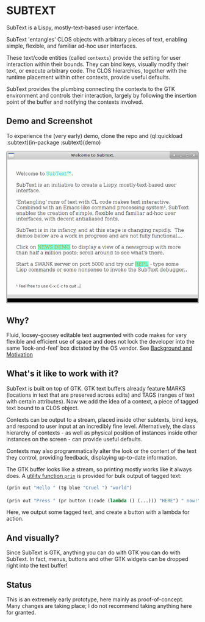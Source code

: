 # SUBTEXT 

SubText is a Lispy, mostly-text-based user interface. 

SubText 'entangles' CLOS objects with arbitrary pieces of text, enabling simple, flexible, and familiar ad-hoc user interfaces.  

These text/code entities (called `contexts`) provide the setting for user interaction within their bounds.  They can bind keys, visually modify their text, or execute arbitrary code.  The CLOS hierarchies, together with the runtime placement within other contexts, provide useful defaults.

SubText provides the plumbing connecting the contexts to the GTK environment and controls their interaction, largely by following the insertion point of the buffer and notifying the contexts involved.

## Demo and Screenshot

To experience the (very early) demo, clone the repo and (ql:quickload :subtext)(in-package :subtext)(demo)

![screenshot](Screenshot.png?raw=true) 

## Why?

Fluid, loosey-goosey editable text augmented with code makes for very flexible and efficient use of space and does not lock the developer into the same 'look-and-feel' box dictated by the OS vendor.  See [Background and Motivation](https://github.com/stacksmith/subtext/wiki/Background-and-Motivation)

## What's it like to work with it?

SubText is built on top of GTK.  GTK text buffers already feature MARKS (locations in text that are preserved across edits) and TAGS (ranges of text with certain attributes).  Now we add the idea of a context, a piece of tagged text bound to a CLOS object.

Contexts can be output to a stream, placed inside other subtexts, bind keys, and respond to user input at an incredibly fine level.  Alternatively, the class hierarchy of contexts - as well as physical position of instances inside other instances on the screen - can provide useful defaults. 

Contexts may also programmatically alter the look or the content of the text they control, providing feedback, displaying up-to-date information.

The GTK buffer looks like a stream, so printing mostly works like it always does.  A [utility function `prin`](https://github.com/stacksmith/subtext/wiki/PRIN) is provided for bulk output of tagged text:

```lisp
(prin out "Hello " (tg blue "Cruel ") "world")

(prin out "Press " (pr button (:code (lambda () (...))) "HERE") " now!")

```
Here, we output some tagged text, and create a button with a lambda for action.

## And visually?

Since SubText is GTK, anything you can do with GTK you can do with SubText.  In fact, menus, buttons and other GTK widgets can be dropped right into the text buffer!

## Status

This is an extremely early prototype, here mainly as proof-of-concept.  Many changes are taking place; I do not recommend taking anything here for granted.

